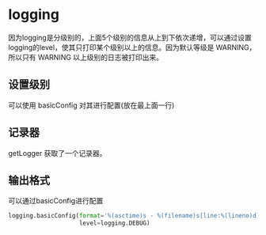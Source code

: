 logging
=======
因为logging是分级别的，上面5个级别的信息从上到下依次递增，可以通过设置logging的level，使其只打印某个级别以上的信息。因为默认等级是 WARNING，所以只有 WARNING 以上级别的日志被打印出来。

设置级别
-------
可以使用 basicConfig 对其进行配置(放在最上面一行)

记录器
-----
getLogger 获取了一个记录器。

输出格式
-------
可以通过basicConfig进行配置
``` py
logging.basicConfig(format='%(asctime)s - %(filename)s[line:%(lineno)d] - %(levelname)s: %(message)s',
                    level=logging.DEBUG)
```